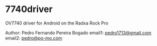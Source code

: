 # 7740driver
OV7740 driver for Android on the Radxa Rock Pro

Author: Pedro Fernando Pereira Bogado
email1: pedro1713@gmail.com
email2: pedro@po-mo.com
